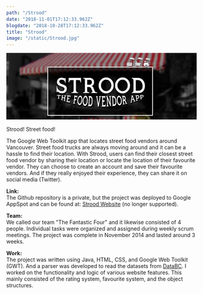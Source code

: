 ```yaml
---
path: "/Strood"
date: "2018-11-01T17:12:33.962Z"
blogdate: "2018-10-28T17:12:33.962Z"
title: "Strood"
image: "/static/Strood.jpg"
---
```


![](/static/Strood.jpg)

Strood! Street food!  

The Google Web Toolkit app that locates street food vendors around Vancouver. 
Street food trucks are always moving around and it can be a hassle to find their location. 
With Strood, users can find their closest street food vendor by sharing their location or locate the location of their favourite vendor.
They can choose to create an account and save their favourite vendors. 
And if they really enjoyed their experience, they can share it on social media (Twitter).  

**Link:**  
The Github repository is a private, but the project was deployed to Google AppSpot and can be found at: [Strood Website](http://1-dot-strood123.appspot.com/) (no longer supported).

**Team:**  
We called our team "The Fantastic Four" and it likewise consisted of 4 people. 
Individual tasks were organized and assigned during weekly scrum meetings. 
The project was complete in November 2014 and lasted around 3 weeks.

**Work:**  
The project was written using Java, HTML, CSS, and Google Web Toolkit (GWT). 
And a parser was developed to read the datasets from [DataBC](https://data.gov.bc.ca/).
I worked on the functionality and logic of various website features. 
This mainly consisted of the rating system, favourite system, and the object structures.

